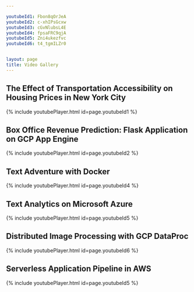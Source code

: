 ```yaml
---

youtubeId1: Fbon8qOrJeA
youtubeId2: c-xhIPsGcxw
youtubeId3: cGvNlubsL4E
youtubeId4: fpsaFRC9qjA
youtubeId5: Zni4ukezfvc
youtubeId6: t4_tgmILZr0


layout: page
title: Video Gallery
---
```


## The Effect of Transportation Accessibility on Housing Prices in New York City
{% include youtubePlayer.html id=page.youtubeId1 %}

## Box Office Revenue Prediction: Flask Application on GCP App Engine
{% include youtubePlayer.html id=page.youtubeId2 %}

## Text Adventure with Docker
{% include youtubePlayer.html id=page.youtubeId4 %}

## Text Analytics on Microsoft Azure
{% include youtubePlayer.html id=page.youtubeId5 %}

## Distributed Image Processing with GCP DataProc
{% include youtubePlayer.html id=page.youtubeId6 %}

## Serverless Application Pipeline in AWS
{% include youtubePlayer.html id=page.youtubeId5 %}



